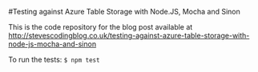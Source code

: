 #Testing against Azure Table Storage with Node.JS, Mocha and Sinon

This is the code repository for the blog post available at http://stevescodingblog.co.uk/testing-against-azure-table-storage-with-node-js-mocha-and-sinon

To run the tests: `$ npm test`
